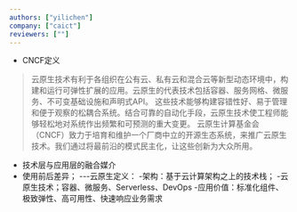 ```yaml
---
authors: ["yilichen"]
company: ["caict"]
reviewers: [""]
---
```


- CNCF定义
>云原生技术有利于各组织在公有云、私有云和混合云等新型动态环境中，构建和运行可弹性扩展的应用。云原生的代表技术包括容器、服务网格、微服务、不可变基础设施和声明式API。
>这些技术能够构建容错性好、易于管理和便于观察的松耦合系统。结合可靠的自动化手段，云原生技术使工程师能够轻松地对系统作出频繁和可预测的重大变更。
>云原生计算基金会（CNCF）致力于培育和维护一个厂商中立的开源生态系统，来推广云原生技术。我们通过将最前沿的模式民主化，让这些创新为大众所用。
- 技术层与应用层的融合媒介
- 使用前后差异；
---云原生定义：
-架构：基于云计算架构之上的技术栈；
-云原生技术；容器、微服务、Serverless、DevOps
-应用价值：标准化组件、极致弹性、高可用性、快速响应业务需求
